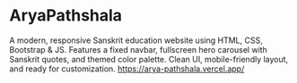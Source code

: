 # AryaPathshala
A modern, responsive Sanskrit education website using HTML, CSS, Bootstrap &amp; JS. Features a fixed navbar, fullscreen hero carousel with Sanskrit quotes, and themed color palette. Clean UI, mobile-friendly layout, and ready for customization.
https://arya-pathshala.vercel.app/
